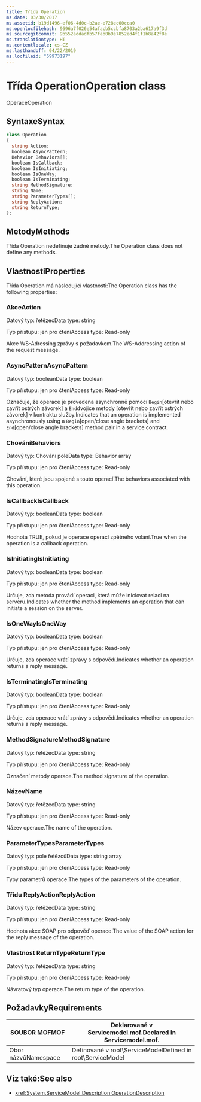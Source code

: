 ```yaml
---
title: Třída Operation
ms.date: 03/30/2017
ms.assetid: b19d1496-ef06-4d0c-b2ae-e728ec00cca0
ms.openlocfilehash: 9696a7f026e54afacb5ccbfa8703a2ba617a9f3d
ms.sourcegitcommit: 9b552addadfb57fab0b9e7852ed4f1f1b8a42f8e
ms.translationtype: HT
ms.contentlocale: cs-CZ
ms.lasthandoff: 04/22/2019
ms.locfileid: "59973197"
---
```

# <a name="operation-class"></a><span data-ttu-id="99908-102">Třída Operation</span><span class="sxs-lookup"><span data-stu-id="99908-102">Operation class</span></span>
<span data-ttu-id="99908-103">Operace</span><span class="sxs-lookup"><span data-stu-id="99908-103">Operation</span></span>  
  
## <a name="syntax"></a><span data-ttu-id="99908-104">Syntaxe</span><span class="sxs-lookup"><span data-stu-id="99908-104">Syntax</span></span>  
  
```csharp
class Operation  
{  
  string Action;  
  boolean AsyncPattern;  
  Behavior Behaviors[];  
  boolean IsCallback;  
  boolean IsInitiating;  
  boolean IsOneWay;  
  boolean IsTerminating;  
  string MethodSignature;  
  string Name;  
  string ParameterTypes[];  
  string ReplyAction;  
  string ReturnType;  
};  
```  
  
## <a name="methods"></a><span data-ttu-id="99908-105">Metody</span><span class="sxs-lookup"><span data-stu-id="99908-105">Methods</span></span>  
 <span data-ttu-id="99908-106">Třída Operation nedefinuje žádné metody.</span><span class="sxs-lookup"><span data-stu-id="99908-106">The Operation class does not define any methods.</span></span>  
  
## <a name="properties"></a><span data-ttu-id="99908-107">Vlastnosti</span><span class="sxs-lookup"><span data-stu-id="99908-107">Properties</span></span>  
 <span data-ttu-id="99908-108">Třída Operation má následující vlastnosti:</span><span class="sxs-lookup"><span data-stu-id="99908-108">The Operation class has the following properties:</span></span>  
  
### <a name="action"></a><span data-ttu-id="99908-109">Akce</span><span class="sxs-lookup"><span data-stu-id="99908-109">Action</span></span>  
 <span data-ttu-id="99908-110">Datový typ: řetězec</span><span class="sxs-lookup"><span data-stu-id="99908-110">Data type: string</span></span>  
  
 <span data-ttu-id="99908-111">Typ přístupu: jen pro čtení</span><span class="sxs-lookup"><span data-stu-id="99908-111">Access type: Read-only</span></span>  
  
 <span data-ttu-id="99908-112">Akce WS-Adressing zprávy s požadavkem.</span><span class="sxs-lookup"><span data-stu-id="99908-112">The WS-Addressing action of the request message.</span></span>  
  
### <a name="asyncpattern"></a><span data-ttu-id="99908-113">AsyncPattern</span><span class="sxs-lookup"><span data-stu-id="99908-113">AsyncPattern</span></span>  
 <span data-ttu-id="99908-114">Datový typ: boolean</span><span class="sxs-lookup"><span data-stu-id="99908-114">Data type: boolean</span></span>  
  
 <span data-ttu-id="99908-115">Typ přístupu: jen pro čtení</span><span class="sxs-lookup"><span data-stu-id="99908-115">Access type: Read-only</span></span>  
  
 <span data-ttu-id="99908-116">Označuje, že operace je provedena asynchronně pomocí `Begin`[otevřít nebo zavřít ostrých závorek] a `End`dvojice metody [otevřít nebo zavřít ostrých závorek] v kontraktu služby.</span><span class="sxs-lookup"><span data-stu-id="99908-116">Indicates that an operation is implemented asynchronously using a `Begin`[open/close angle brackets] and `End`[open/close angle brackets] method pair in a service contract.</span></span>  
  
### <a name="behaviors"></a><span data-ttu-id="99908-117">Chování</span><span class="sxs-lookup"><span data-stu-id="99908-117">Behaviors</span></span>  
 <span data-ttu-id="99908-118">Datový typ: Chování pole</span><span class="sxs-lookup"><span data-stu-id="99908-118">Data type: Behavior array</span></span>  
  
 <span data-ttu-id="99908-119">Typ přístupu: jen pro čtení</span><span class="sxs-lookup"><span data-stu-id="99908-119">Access type: Read-only</span></span>  
  
 <span data-ttu-id="99908-120">Chování, které jsou spojené s touto operací.</span><span class="sxs-lookup"><span data-stu-id="99908-120">The behaviors associated with this operation.</span></span>  
  
### <a name="iscallback"></a><span data-ttu-id="99908-121">IsCallback</span><span class="sxs-lookup"><span data-stu-id="99908-121">IsCallback</span></span>  
 <span data-ttu-id="99908-122">Datový typ: boolean</span><span class="sxs-lookup"><span data-stu-id="99908-122">Data type: boolean</span></span>  
  
 <span data-ttu-id="99908-123">Typ přístupu: jen pro čtení</span><span class="sxs-lookup"><span data-stu-id="99908-123">Access type: Read-only</span></span>  
  
 <span data-ttu-id="99908-124">Hodnota TRUE, pokud je operace operací zpětného volání.</span><span class="sxs-lookup"><span data-stu-id="99908-124">True when the operation is a callback operation.</span></span>  
  
### <a name="isinitiating"></a><span data-ttu-id="99908-125">IsInitiating</span><span class="sxs-lookup"><span data-stu-id="99908-125">IsInitiating</span></span>  
 <span data-ttu-id="99908-126">Datový typ: boolean</span><span class="sxs-lookup"><span data-stu-id="99908-126">Data type: boolean</span></span>  
  
 <span data-ttu-id="99908-127">Typ přístupu: jen pro čtení</span><span class="sxs-lookup"><span data-stu-id="99908-127">Access type: Read-only</span></span>  
  
 <span data-ttu-id="99908-128">Určuje, zda metoda provádí operaci, která může iniciovat relaci na serveru.</span><span class="sxs-lookup"><span data-stu-id="99908-128">Indicates whether the method implements an operation that can initiate a session on the server.</span></span>  
  
### <a name="isoneway"></a><span data-ttu-id="99908-129">IsOneWay</span><span class="sxs-lookup"><span data-stu-id="99908-129">IsOneWay</span></span>  
 <span data-ttu-id="99908-130">Datový typ: boolean</span><span class="sxs-lookup"><span data-stu-id="99908-130">Data type: boolean</span></span>  
  
 <span data-ttu-id="99908-131">Typ přístupu: jen pro čtení</span><span class="sxs-lookup"><span data-stu-id="99908-131">Access type: Read-only</span></span>  
  
 <span data-ttu-id="99908-132">Určuje, zda operace vrátí zprávy s odpovědí.</span><span class="sxs-lookup"><span data-stu-id="99908-132">Indicates whether an operation returns a reply message.</span></span>  
  
### <a name="isterminating"></a><span data-ttu-id="99908-133">IsTerminating</span><span class="sxs-lookup"><span data-stu-id="99908-133">IsTerminating</span></span>  
 <span data-ttu-id="99908-134">Datový typ: boolean</span><span class="sxs-lookup"><span data-stu-id="99908-134">Data type: boolean</span></span>  
  
 <span data-ttu-id="99908-135">Typ přístupu: jen pro čtení</span><span class="sxs-lookup"><span data-stu-id="99908-135">Access type: Read-only</span></span>  
  
 <span data-ttu-id="99908-136">Určuje, zda operace vrátí zprávy s odpovědí.</span><span class="sxs-lookup"><span data-stu-id="99908-136">Indicates whether an operation returns a reply message.</span></span>  
  
### <a name="methodsignature"></a><span data-ttu-id="99908-137">MethodSignature</span><span class="sxs-lookup"><span data-stu-id="99908-137">MethodSignature</span></span>  
 <span data-ttu-id="99908-138">Datový typ: řetězec</span><span class="sxs-lookup"><span data-stu-id="99908-138">Data type: string</span></span>  
  
 <span data-ttu-id="99908-139">Typ přístupu: jen pro čtení</span><span class="sxs-lookup"><span data-stu-id="99908-139">Access type: Read-only</span></span>  
  
 <span data-ttu-id="99908-140">Označení metody operace.</span><span class="sxs-lookup"><span data-stu-id="99908-140">The method signature of the operation.</span></span>  
  
### <a name="name"></a><span data-ttu-id="99908-141">Název</span><span class="sxs-lookup"><span data-stu-id="99908-141">Name</span></span>  
 <span data-ttu-id="99908-142">Datový typ: řetězec</span><span class="sxs-lookup"><span data-stu-id="99908-142">Data type: string</span></span>  
  
 <span data-ttu-id="99908-143">Typ přístupu: jen pro čtení</span><span class="sxs-lookup"><span data-stu-id="99908-143">Access type: Read-only</span></span>  
  
 <span data-ttu-id="99908-144">Název operace.</span><span class="sxs-lookup"><span data-stu-id="99908-144">The name of the operation.</span></span>  
  
### <a name="parametertypes"></a><span data-ttu-id="99908-145">ParameterTypes</span><span class="sxs-lookup"><span data-stu-id="99908-145">ParameterTypes</span></span>  
 <span data-ttu-id="99908-146">Datový typ: pole řetězců</span><span class="sxs-lookup"><span data-stu-id="99908-146">Data type: string array</span></span>  
  
 <span data-ttu-id="99908-147">Typ přístupu: jen pro čtení</span><span class="sxs-lookup"><span data-stu-id="99908-147">Access type: Read-only</span></span>  
  
 <span data-ttu-id="99908-148">Typy parametrů operace.</span><span class="sxs-lookup"><span data-stu-id="99908-148">The types of the parameters of the operation.</span></span>  
  
### <a name="replyaction"></a><span data-ttu-id="99908-149">Třídu ReplyAction</span><span class="sxs-lookup"><span data-stu-id="99908-149">ReplyAction</span></span>  
 <span data-ttu-id="99908-150">Datový typ: řetězec</span><span class="sxs-lookup"><span data-stu-id="99908-150">Data type: string</span></span>  
  
 <span data-ttu-id="99908-151">Typ přístupu: jen pro čtení</span><span class="sxs-lookup"><span data-stu-id="99908-151">Access type: Read-only</span></span>  
  
 <span data-ttu-id="99908-152">Hodnota akce SOAP pro odpověď operace.</span><span class="sxs-lookup"><span data-stu-id="99908-152">The value of the SOAP action for the reply message of the operation.</span></span>  
  
### <a name="returntype"></a><span data-ttu-id="99908-153">Vlastnost ReturnType</span><span class="sxs-lookup"><span data-stu-id="99908-153">ReturnType</span></span>  
 <span data-ttu-id="99908-154">Datový typ: řetězec</span><span class="sxs-lookup"><span data-stu-id="99908-154">Data type: string</span></span>  
  
 <span data-ttu-id="99908-155">Typ přístupu: jen pro čtení</span><span class="sxs-lookup"><span data-stu-id="99908-155">Access type: Read-only</span></span>  
  
 <span data-ttu-id="99908-156">Návratový typ operace.</span><span class="sxs-lookup"><span data-stu-id="99908-156">The return type of the operation.</span></span>  
  
## <a name="requirements"></a><span data-ttu-id="99908-157">Požadavky</span><span class="sxs-lookup"><span data-stu-id="99908-157">Requirements</span></span>  
  
|<span data-ttu-id="99908-158">SOUBOR MOF</span><span class="sxs-lookup"><span data-stu-id="99908-158">MOF</span></span>|<span data-ttu-id="99908-159">Deklarované v Servicemodel.mof.</span><span class="sxs-lookup"><span data-stu-id="99908-159">Declared in Servicemodel.mof.</span></span>|  
|---------|-----------------------------------|  
|<span data-ttu-id="99908-160">Obor názvů</span><span class="sxs-lookup"><span data-stu-id="99908-160">Namespace</span></span>|<span data-ttu-id="99908-161">Definované v root\ServiceModel</span><span class="sxs-lookup"><span data-stu-id="99908-161">Defined in root\ServiceModel</span></span>|  
  
## <a name="see-also"></a><span data-ttu-id="99908-162">Viz také:</span><span class="sxs-lookup"><span data-stu-id="99908-162">See also</span></span>

- <xref:System.ServiceModel.Description.OperationDescription>
